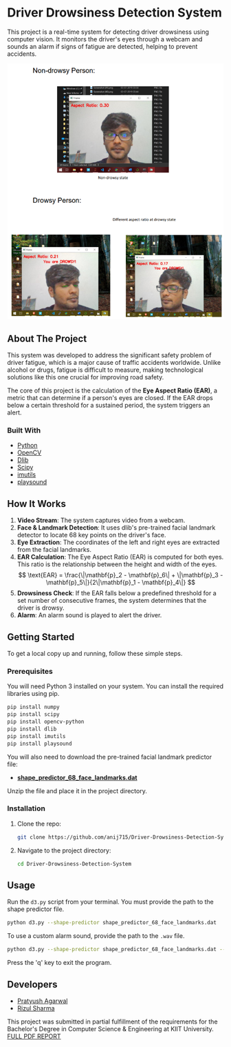 # Driver Drowsiness Detection System

This project is a real-time system for detecting driver drowsiness using computer vision. It monitors the driver's eyes through a webcam and sounds an alarm if signs of fatigue are detected, helping to prevent accidents.

![Demo Screenshot of the Drowsiness Detection System in action](https://github.com/anij715/Driver-Drowsiness-Detection-System/blob/main/ddd.png)

## About The Project

This system was developed to address the significant safety problem of driver fatigue, which is a major cause of traffic accidents worldwide. Unlike alcohol or drugs, fatigue is difficult to measure, making technological solutions like this one crucial for improving road safety.

The core of this project is the calculation of the **Eye Aspect Ratio (EAR)**, a metric that can determine if a person's eyes are closed. If the EAR drops below a certain threshold for a sustained period, the system triggers an alert.

### Built With

* [Python](https://www.python.org/)
* [OpenCV](https://opencv.org/)
* [Dlib](http://dlib.net/)
* [Scipy](https://scipy.org/)
* [imutils](https://github.com/imutils/imutils)
* [playsound](https://github.com/TaylorSMarks/playsound)

## How It Works

1.  **Video Stream**: The system captures video from a webcam.
2.  **Face & Landmark Detection**: It uses dlib's pre-trained facial landmark detector to locate 68 key points on the driver's face.
3.  **Eye Extraction**: The coordinates of the left and right eyes are extracted from the facial landmarks.
4.  **EAR Calculation**: The Eye Aspect Ratio (EAR) is computed for both eyes. This ratio is the relationship between the height and width of the eyes.
    $$ \text{EAR} = \frac{\|\mathbf{p}_2 - \mathbf{p}_6\| + \|\mathbf{p}_3 - \mathbf{p}_5\|}{2\|\mathbf{p}_1 - \mathbf{p}_4\|} $$
5.  **Drowsiness Check**: If the EAR falls below a predefined threshold for a set number of consecutive frames, the system determines that the driver is drowsy.
6.  **Alarm**: An alarm sound is played to alert the driver.

## Getting Started

To get a local copy up and running, follow these simple steps.

### Prerequisites

You will need Python 3 installed on your system. You can install the required libraries using pip.

```sh
pip install numpy
pip install scipy
pip install opencv-python
pip install dlib
pip install imutils
pip install playsound
```

You will also need to download the pre-trained facial landmark predictor file:
* [**shape_predictor_68_face_landmarks.dat**](http://dlib.net/files/shape_predictor_68_face_landmarks.dat.bz2)

Unzip the file and place it in the project directory.

### Installation

1.  Clone the repo:
    ```sh
    git clone https://github.com/anij715/Driver-Drowsiness-Detection-System.git
    ```
2.  Navigate to the project directory:
    ```sh
    cd Driver-Drowsiness-Detection-System
    ```

## Usage

Run the `d3.py` script from your terminal. You must provide the path to the shape predictor file.

```sh
python d3.py --shape-predictor shape_predictor_68_face_landmarks.dat
```

To use a custom alarm sound, provide the path to the `.wav` file.

```sh
python d3.py --shape-predictor shape_predictor_68_face_landmarks.dat --alarm alarm.wav
```

Press the 'q' key to exit the program.

## Developers

* [Pratyush Agarwal](https://github.com/kyloprat)
* [Rizul Sharma](https://github.com/anij715)

This project was submitted in partial fulfillment of the requirements for the Bachelor's Degree in Computer Science & Engineering at KIIT University.
[FULL PDF REPORT](https://www.researchgate.net/publication/336878674_DRIVER_DROWSINESS_DETECTION_SYSTEM)
